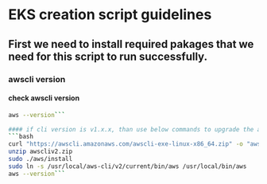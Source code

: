 # EKS creation script guidelines
## First we need to install required pakages that we need for this script to run successfully.
### awscli version
#### check awscli version
```bash
aws --version```

#### if cli version is v1.x.x, than use below commands to upgrade the awscli to v2.x.x
```bash
curl "https://awscli.amazonaws.com/awscli-exe-linux-x86_64.zip" -o "awscliv2.zip"
unzip awscliv2.zip
sudo ./aws/install
sudo ln -s /usr/local/aws-cli/v2/current/bin/aws /usr/local/bin/aws
aws --version```



